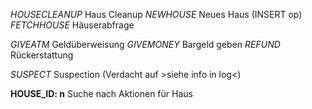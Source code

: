 *HOUSECLEANUP* Haus Cleanup
*NEWHOUSE* Neues Haus (INSERT op)
*FETCHHOUSE* Häuserabfrage

*GIVEATM* Geldüberweisung
*GIVEMONEY* Bargeld geben
*REFUND* Rückerstattung

*SUSPECT* Suspection (Verdacht auf >siehe info in log<)

**HOUSE_ID: n** Suche nach Aktionen für Haus
